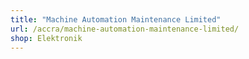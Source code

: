 ```yaml
---
title: "Machine Automation Maintenance Limited"
url: /accra/machine-automation-maintenance-limited/
shop: Elektronik
---
```

